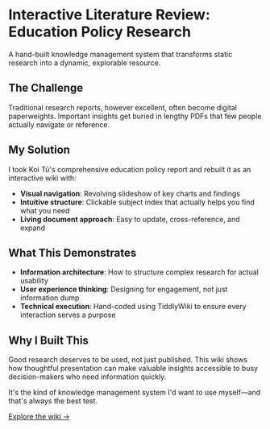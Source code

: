 # Interactive Literature Review: Education Policy Research

A hand-built knowledge management system that transforms static research into a dynamic, explorable resource.

## The Challenge

Traditional research reports, however excellent, often become digital paperweights. Important insights get buried in lengthy PDFs that few people actually navigate or reference.

## My Solution

I took Koi Tū's comprehensive education policy report and rebuilt it as an interactive wiki with:

- **Visual navigation**: Revolving slideshow of key charts and findings
- **Intuitive structure**: Clickable subject index that actually helps you find what you need
- **Living document approach**: Easy to update, cross-reference, and expand

## What This Demonstrates

- **Information architecture**: How to structure complex research for actual usability
- **User experience thinking**: Designing for engagement, not just information dump
- **Technical execution**: Hand-coded using TiddlyWiki to ensure every interaction serves a purpose

## Why I Built This

Good research deserves to be used, not just published. This wiki shows how thoughtful presentation can make valuable insights accessible to busy decision-makers who need information quickly.

It's the kind of knowledge management system I'd want to use myself—and that's always the best test.

[Explore the wiki →](https://alysha9110.github.io/Literature-Review-Sample-Wiki/)
